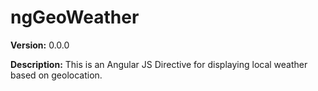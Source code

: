 ngGeoWeather
============

**Version:** 0.0.0

**Description:** This is an Angular JS Directive for displaying local weather
based on geolocation.
